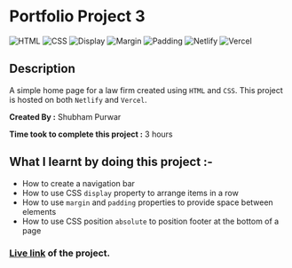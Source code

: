 # Portfolio Project 3

![HTML](https://img.shields.io/badge/-HTML-red)
![CSS](https://img.shields.io/badge/-CSS-brightgreen)
![Display](https://img.shields.io/badge/-Display-orange)
![Margin](https://img.shields.io/badge/-Margin-yellowgreen)
![Padding](https://img.shields.io/badge/-Padding-blue)
![Netlify](https://img.shields.io/badge/-Netlify-green)
![Vercel](https://img.shields.io/badge/-Vercel-blueviolet)

## Description

A simple home page for a law firm created using
`HTML` and `CSS`. This project is hosted on both `Netlify` and `Vercel`.

**Created By :** Shubham Purwar

**Time took to complete this project :** 3 hours

## What I learnt by doing this project :-

- How to create a navigation bar
- How to use CSS `display` property to arrange items in a row
- How to use `margin` and `padding` properties to provide space between elements
- How to use CSS position `absolute` to position footer at the bottom of a page

### [**Live link**](https://portfolio-project-3.vercel.app/) of the project.

